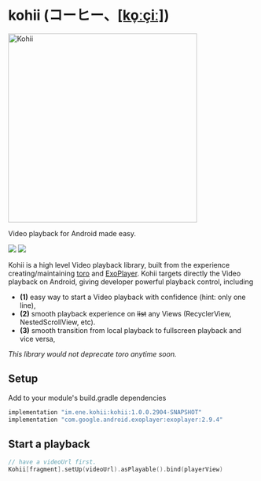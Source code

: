 # kohii (コーヒー、[[ko̞ːçiː]](https://en.wiktionary.org/wiki/%E3%82%B3%E3%83%BC%E3%83%92%E3%83%BC))

<img src="art/kohii.png?raw=true" alt="Kohii" width="384">

Video playback for Android made easy.

![](https://img.shields.io/nexus/s/https/oss.sonatype.org/im.ene.kohii/kohii.svg)
[![](https://yourdonation.rocks/images/badge.svg)](https://www.paypal.me/eneimlabs/500jpy)

Kohii is a high level Video playback library, built from the experience creating/maintaining [toro](https://github.com/eneim/toro) and [ExoPlayer](https://github.com/google/ExoPlayer). Kohii targets directly the Video playback on Android, giving developer powerful playback control, including 

- **(1)** easy way to start a Video playback with confidence (hint: only one line), 
- **(2)** smooth playback experience on ~~list~~ any Views (RecyclerView, NestedScrollView, etc).
- **(3)** smooth transition from local playback to fullscreen playback and vice versa, 

*This library would not deprecate toro anytime soon.*

## Setup

Add to your module's build.gradle dependencies

```groovy
implementation "im.ene.kohii:kohii:1.0.0.2904-SNAPSHOT"
implementation "com.google.android.exoplayer:exoplayer:2.9.4"
```

## Start a playback

```kotlin
// have a videoUrl first.
Kohii[fragment].setUp(videoUrl).asPlayable().bind(playerView)
```
